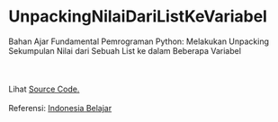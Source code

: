 # UnpackingNilaiDariListKeVariabel
Bahan Ajar Fundamental Pemrograman Python: Melakukan Unpacking Sekumpulan Nilai dari Sebuah List ke dalam Beberapa Variabel<br><br>
<img src="">
<img src=""><br><br>
Lihat <a href="https://github.com/RizkyKhapidsyah/UnpackingNilaiDariListKeVariabel/tree/master/src">Source Code.</a><br><br>
Referensi: <a href="https://www.youtube.com/channel/UCQ4Jo2IJeyRGzZBvjaaLzrw"> Indonesia Belajar </a> 
